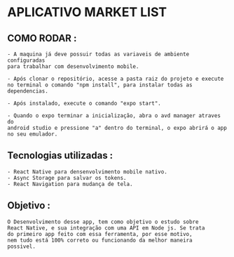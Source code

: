 # APLICATIVO MARKET LIST

## COMO RODAR :
    - A maquina já deve possuir todas as variaveis de ambiente configuradas
    para trabalhar com desenvolvimento mobile.

    - Após clonar o repositório, acesse a pasta raiz do projeto e execute
    no terminal o comando "npm install", para instalar todas as dependencias.

    - Após instalado, execute o comando "expo start".

    - Quando o expo terminar a inicialização, abra o avd manager atraves do
    android studio e pressione "a" dentro do terminal, o expo abrirá o app
    no seu emulador.

## Tecnologias utilizadas :
    - React Native para densenvolvimento mobile nativo.
    - Async Storage para salvar os tokens.
    - React Navigation para mudança de tela.

## Objetivo :
    O Desenvolvimento desse app, tem como objetivo o estudo sobre
    React Native, e sua integração com uma API em Node js. Se trata
    do primeiro app feito com essa ferramenta, por esse motivo, 
    nem tudo está 100% correto ou funcionando da melhor maneira 
    possivel.
